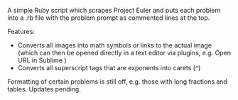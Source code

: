 A simple Ruby script which scrapes Project Euler and puts each problem into a .rb file with the problem prompt as commented lines at the top.

Features:  
- Converts all images into math symbols or links to the actual image (which can then be opened directly in a text editor via plugins, e.g. Open URL in Sublime )
- Converts all superscript tags that are exponents into carets (^)

Formatting of certain problems is still off, e.g. those with long fractions and tables. Updates pending.
